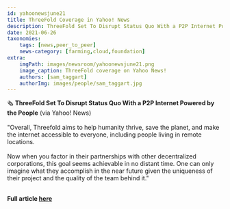 ```yaml
---
id: yahoonewsjune21
title: ThreeFold Coverage in Yahoo! News
description: ThreeFold Set To Disrupt Status Quo With a P2P Internet Powered by the People - via Yahoo! News
date: 2021-06-26
taxonomies:
    tags: [news,peer_to_peer]
    news-category: [farming,cloud,foundation]
extra:
    imgPath: images/newsroom/yahoonewsjune21.png
    image_caption: ThreeFold coverage on Yahoo News!
    authors: [sam_taggart]
    authorImg: images/people/sam_taggart.jpg
---
```


🗞 **ThreeFold Set To Disrupt Status Quo With a P2P Internet Powered by the People** (via Yahoo! News)
<br/>
<br/>
"Overall, Threefold aims to help humanity thrive, save the planet, and make the internet accessible to everyone, including people living in remote locations.
<br/>
<br/>
Now when you factor in their partnerships with other decentralized corporations, this goal seems achievable in no distant time. One can only imagine what they accomplish in the near future given the uniqueness of their project and the quality of the team behind it."
<br/>
<br/>

**Full article [here](https://news.yahoo.com/news/threefold-set-disrupt-status-quo-051457787.html?guccounter=1)**
